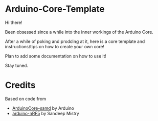 # Arduino-Core-Template

Hi there!

Been obsessed since a while into the inner workings of the Arduino Core. 

After a while of poking and prodding at it, here is a core template and instructions/tips on how to create your own core!

Plan to add some documentation on how to use it! 

Stay tuned.

# Credits

Based on code from 
 - [ArduinoCore-samd](https://github.com/arduino/ArduinoCore-samd) by Arduino
 - [arduino-nRF5](https://github.com/sandeepmistry/arduino-nRF5) by Sandeep Mistry